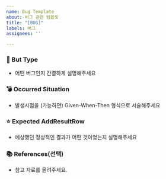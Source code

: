 ```yaml
---
name: Bug Template
about: 버그 관련 템플릿
title: "[BUG]"
labels: 버그
assignees: ''

---
```


### 🐛 But Type
- 어떤 버그인지 간결하게 설명해주세요

### 💣 Occurred Situation
- 발생시점을 (가능하면) Given-When-Then 형식으로 서술해주세요

### ⭐ Expected AddResultRow
- 예상했던 정상적인 결과가 어떤 것이었는지 설명해주세요

### 📚 References(선택)
- 참고 자료를 올려주세요.
